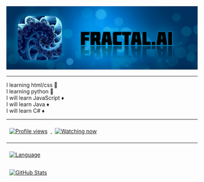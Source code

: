 <a href="https://raw.githubusercontent.com/fractalzer/fractalzer/main/20211016_160610.jpg">
  <img src="20211016_160610.jpg">
</a>
<hr>
I learning html/css 🔶<br>
I learning python 🔶<br>
I will learn JavaScript ♦️<br>
I will learn Java ♦️<br>
I will learn C# ♦️<br>
<hr>
<a href="https://github.com/fractalzer">
  <img align="center" style="margin:0.5rem" src="https://gpvc.arturio.dev/fractalzer" alt="Profile views" />
</a>
<a href="https://github.com/fractalzer">
  <img align="center" style="margin:0.5rem" src="https://img.shields.io/github/watchers/fractalzer/my_python_pf?color=00&label=Watching%20now" alt="Watching now" />
</a>
<hr>
<a href="https://github.com/fractalzer">
  <img align="center" style="margin:0.5rem" src="https://github-readme-stats.vercel.app/api/top-langs/?username=fractalzer&theme=white&title_color=000000&text_color=000000&layout=compact" alt="Language" />
</a>
<p></p>
<a href="https://github.com/fractalzer">
  <img align="center" style="margin:0.5rem" src="https://github-readme-stats.vercel.app/api?username=fractalzer&show_icons=true&line_height=27&count_private=true&title_color=000000&text_color=000000&icon_color=000000&bg_color=ffffff" alt="GitHub Stats" />
</a>
